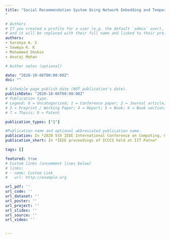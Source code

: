 ```yaml
---
title: "Social Recommendation System Using Network Embedding and Temporal Information
"

# Authors
# If you created a profile for a user (e.g. the default `admin` user), write the username (folder name) here 
# and it will be replaced with their full name and linked to their profile.
authors:
- Saranya A. S
- Sowmya K. K
- Mohammed Shebin
- Anuraj Mohan

# Author notes (optional)

date: "2020-10-06T00:00:00Z"
doi: ""

# Schedule page publish date (NOT publication's date).
publishDate: "2020-10-06T00:00:00Z"
# Publication type.
# Legend: 0 = Uncategorized; 1 = Conference paper; 2 = Journal article;
# 3 = Preprint / Working Paper; 4 = Report; 5 = Book; 6 = Book section;
# 7 = Thesis; 8 = Patent

publication_types: ["1"]

#Publication name and optional abbreviated publication name.
publication: In *2020 5th IEEE International Conference on Computing, Communication and Security (ICCCS) held at Indian Institute of Technology, Patna, India*
publication_short: In *IEEE proceedings of ICCCS held at IIT Patna*

tags: []

featured: true
# Custom links (uncomment lines below)
# links:
# - name: Custom Link
#   url: http://example.org

url_pdf: ''
url_code: ''
url_dataset: ''
url_poster: ''
url_project: ''
url_slides: ''
url_source: ''
url_video: ''


---
```


